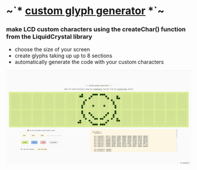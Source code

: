 # \~\`* [custom glyph generator](https://nonnullish.github.io/screenduino/) *\`\~
### make LCD custom characters using the createChar() function from the LiquidCrystal library

- choose the size of your screen
- create glyphs taking up up to 8 sections
- automatically generate the code with your custom characters

![Screenshot of the LCD Custom Glyph Generator](https://github.com/nonnullish/screenduino/blob/main/sc1.png?raw=true)

